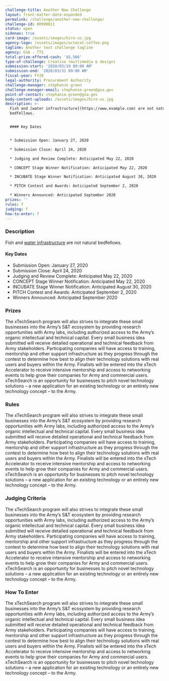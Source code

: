 ```yaml
---
challenge-title: Another New Challenge
layout: front-matter-data-expanded
permalink: /challenge/another-new-challenge/
challenge-id: 00990011
status: open
sidenav: true
card-image: /assets/images/hire-us.jpg
agency-logo: /assets/images/octocat-coffee.png
tagline: Another test challenge tagline
agency: GSA - TTS
total-prize-offered-cash: '$5,566'
type-of-challenge: Creative (multimedia & design)
submission-start: '2020/03/19 09:00 AM'
submission-end: '2020/03/31 09:00 AM'
fiscal-year: FY20
legal-authority: Procurement Authority
challenge-manager: stephanie green
challenge-manager-email: stephanie.green@gsa.gov
point-of-contact: stephanie.green@gsa.gov
body-content-uploads: /assets/images/hire-us.jpg
description: >-
  Fish and [water infrastructure](https://www.example.com) are not natural
  bedfellows. 


  #### Key Dates


  * Submission Open: January 27, 2020

  * Submission Close: April 24, 2020

  * Judging and Review Complete: Anticipated May 22, 2020

  * CONCEPT Stage Winner Notification: Anticipated May 22, 2020

  * INCUBATE Stage Winner Notification: Anticipated August 30, 2020

  * PITCH Contest and Awards: Anticipated September 2, 2020

  * Winners Announced: Anticipated September 2020
prizes: ''
rules: f
judging: f
how-to-enter: f
---
```

### Description

Fish and [water infrastructure](https://www.example.com) are not natural bedfellows. 

#### Key Dates

* Submission Open: January 27, 2020
* Submission Close: April 24, 2020
* Judging and Review Complete: Anticipated May 22, 2020
* CONCEPT Stage Winner Notification: Anticipated May 22, 2020
* INCUBATE Stage Winner Notification: Anticipated August 30, 2020
* PITCH Contest and Awards: Anticipated September 2, 2020
* Winners Announced: Anticipated September 2020



### Prizes

The xTechSearch program will also strives to integrate these small businesses into the Army’s S&T ecosystem by providing research opportunities with Army labs, including authorized access to the Army’s organic intellectual and technical capital. Every small business idea submitted will receive detailed operational and technical feedback from Army stakeholders. Participating companies will have access to training, mentorship and other support infrastructure as they progress through the contest to determine how best to align their technology solutions with real users and buyers within the Army. Finalists will be entered into the xTech Accelerator to receive intensive mentorship and access to networking events to help grow their companies for Army and commercial users. xTechSearch is an opportunity for businesses to pitch novel technology solutions – a new application for an existing technology or an entirely new technology concept – to the Army.

### Rules

The xTechSearch program will also strives to integrate these small businesses into the Army’s S&T ecosystem by providing research opportunities with Army labs, including authorized access to the Army’s organic intellectual and technical capital. Every small business idea submitted will receive detailed operational and technical feedback from Army stakeholders. Participating companies will have access to training, mentorship and other support infrastructure as they progress through the contest to determine how best to align their technology solutions with real users and buyers within the Army. Finalists will be entered into the xTech Accelerator to receive intensive mentorship and access to networking events to help grow their companies for Army and commercial users. xTechSearch is an opportunity for businesses to pitch novel technology solutions – a new application for an existing technology or an entirely new technology concept – to the Army.

### Judging Criteria

The xTechSearch program will also strives to integrate these small businesses into the Army’s S&T ecosystem by providing research opportunities with Army labs, including authorized access to the Army’s organic intellectual and technical capital. Every small business idea submitted will receive detailed operational and technical feedback from Army stakeholders. Participating companies will have access to training, mentorship and other support infrastructure as they progress through the contest to determine how best to align their technology solutions with real users and buyers within the Army. Finalists will be entered into the xTech Accelerator to receive intensive mentorship and access to networking events to help grow their companies for Army and commercial users. xTechSearch is an opportunity for businesses to pitch novel technology solutions – a new application for an existing technology or an entirely new technology concept – to the Army.

### How To Enter

The xTechSearch program will also strives to integrate these small businesses into the Army’s S&T ecosystem by providing research opportunities with Army labs, including authorized access to the Army’s organic intellectual and technical capital. Every small business idea submitted will receive detailed operational and technical feedback from Army stakeholders. Participating companies will have access to training, mentorship and other support infrastructure as they progress through the contest to determine how best to align their technology solutions with real users and buyers within the Army. Finalists will be entered into the xTech Accelerator to receive intensive mentorship and access to networking events to help grow their companies for Army and commercial users. xTechSearch is an opportunity for businesses to pitch novel technology solutions – a new application for an existing technology or an entirely new technology concept – to the Army.
